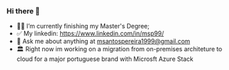 ### Hi there 👋
- 👨‍🎓 I’m currently finishing my Master's Degree;
- ✅ My linkedin: https://www.linkedin.com/in/msp99/
- 💬 Ask me about anything at msantospereira1999@gmail.com
- 🏛 Right now im working on a migration from on-premises architeture to cloud for a major portuguese brand with Microsft Azure Stack
